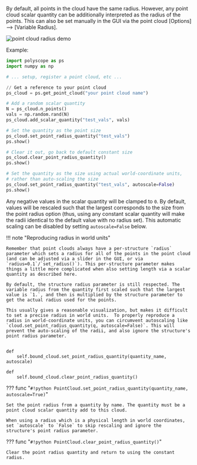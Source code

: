 By default, all points in the cloud have the same radius. However, any point cloud scalar quantity can be additionally interpreted as the radius of the points. This can also be set manually in the GUI via the point cloud [Options] --> [Variable Radius].

![point cloud radius demo]([[url.prefix]]/media/point_cloud_radius.jpg)

Example:
```python
import polyscope as ps
import numpy as np

# ... setup, register a point cloud, etc ...

// Get a reference to your point cloud
ps_cloud = ps.get_point_cloud("your point cloud name")

# Add a random scalar quantity
N = ps_cloud.n_points()
vals = np.random.rand(N)
ps_cloud.add_scalar_quantity("test_vals", vals)

# Set the quantity as the point size
ps_cloud.set_point_radius_quantity("test_vals")
ps.show()

# Clear it out, go back to default constant size
ps_cloud.clear_point_radius_quantity()
ps.show()

# Set the quantity as the size using actual world-coordinate units,
# rather than auto-scaling the size
ps_cloud.set_point_radius_quantity("test_vals", autoscale=False)
ps.show()
```


Any negative values in the scalar quantity will be clamped to `0`. By default, values will be rescaled such that the largest corresponds to the size from the point radius option (thus, using any constant scalar quantity will make the radii identical to the default value with no radius set). This automatic scaling can be disabled by setting `autoscale=False` below.

!!! note "Reproducing radius in world units"

    Remember that point clouds always have a per-structure `radius` parameter which sets a radius for all of the points in the point cloud (and can be adjusted via a slider in the GUI, or via `radius=0.1`/`set_radius()`). This per-structure parameter makes things a little more complicated when also setting length via a scalar quantity as described here.

    By default, the structure radius parameter is still respected. The variable radius from the quantity first scaled such that the largest value is `1.`, and then is multiplied by the structure parameter to get the actual radius used for the points.

    This usually gives a reasonable visualization, but makes it difficult to set a precise radius in world units.  To properly reproduce a radius in world-coordinate units, you can circumvent autoscaling like `cloud.set_point_radius_quantity(q, autoscale=False)`. This will prevent the auto-scaling of the radii, and also ignore the structure's point radius parameter.


    def 
        self.bound_cloud.set_point_radius_quantity(quantity_name, autoscale)
    
    def 
        self.bound_cloud.clear_point_radius_quantity()


??? func "`#!python PointCloud.set_point_radius_quantity(quantity_name, autoscale=True)`"

    Set the point radius from a quantity by name. The quantity must be a point cloud scalar quantity add to this cloud.
    
    When using a radius which is a physical length in world coordinates, set `autoscale` to `False` to skip rescaling and ignore the structure's point radius parameter.

??? func "`#!python PointCloud.clear_point_radius_quantity()`"

    Clear the point radius quantity and return to using the constant radius.
